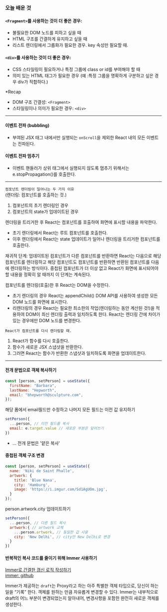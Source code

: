 ### 오늘 배운 것

#### `<Fragment>`를 사용하는 것이 더 좋은 경우:

- 불필요한 DOM 노드를 피하고 싶을 때
- HTML 구조를 간결하게 유지하고 싶을 때
- 리스트 렌더링에서 그룹화가 필요한 경우. key 속성만 필요할 때.

#### `<div>`를 사용하는 것이 더 좋은 경우:

- CSS 스타일링이 필요하거나 특정 그룹에 class or id를 부여해야 할 때
- 의미 있는 HTML 태그가 필요한 경우 (예 :특정 그룹을 명확하게 구분하고 싶은 경우 div가 적합하다.)

\*Recap

- DOM 구조 간결성: `<Fragment>`
- 스타일링이나 의미가 필요한 경우: `<div>`

---

#### 이벤트 전파 (bubbling)

- 부여된 JSX 태그 내에서만 실행되는 `onScroll`을 제외한 React 내의 모든 이벤트는 전파된다.

#### 이벤트 전파 멈추기

- 이벤트 핸들러가 상위 태그에서 실행되지 않도록 멈추기 위해서는 e.stopPropagation()를 호출한다.

---

`컴포넌트 렌더링이 일어나는 두 가지 이유`  
(렌더링: 컴포넌트를 호출하는 것.)

1. 컴포넌트의 초기 렌더링인 경우
2. 컴포넌트의 state가 업데이트된 경우

렌더링을 트리거한 후 React는 컴포넌트를 호출하여 화면에 표시할 내용을 파악한다.

- 초기 렌더링에서 React는 루트 컴포넌트를 호출한다.
- 이후 렌더링에서 React는 state 업데이트가 일어나 렌더링을 트리거한 컴포넌트를 호출한다.

재귀적 단계: 업데이트된 컴포넌트가 다른 컴포넌트를 반환하면 React는 다음으로 해당 컴포넌트를 렌더링하고 해당 컴포넌트도 컴포넌트를 반환하면 반환된 컴포넌트를 다음에 렌더링하는 방식이다.
중첩된 컴포넌트가 더 이상 없고 React가 화면에 표시되어야 할 내용을 정확히 알 때까지 이 단계는 계속된다.

컴포넌트를 렌더링(호출)한 후 React는 DOM을 수정한다.

- 초기 렌더링의 경우 React는 appendChild() DOM API를 사용하여 생성한 모든 DOM 노드를 화면에 표시한다.
- 리렌더링의 경우 React는 필요한 최소한의 작업(렌더링하는 동안 계산된 것!)을 적용하여 DOM이 최신 렌더링 출력과 일치하도록 한다.
  React는 렌더링 간에 차이가 있는 경우에만 DOM 노드를 변경한다.

`React가 컴포넌트를 다시 렌더링할 때.`

1. React가 함수를 다시 호출한다.
2. 함수가 새로운 JSX 스냅샷을 반환한다.
3. 그러면 React는 함수가 반환한 스냅샷과 일치하도록 화면을 업데이트한다.

---

#### 전개 문법으로 객체 복사하기

```javascript
const [person, setPerson] = useState({
  firstName: "Barbara",
  lastName: "Hepworth",
  email: "bhepworth@sculpture.com",
});
```
해당 폼에서 email필드만 수정하고 나머지 모든 필드는 이전 값 유지하기

```javascript
setPerson({
  ...person, // 이전 필드를 복사
  email: e.target.value // 새로운 부분은 덮어쓰기
})
```
* ... 전개 문법은 '얕은 복사'

#### 중첩된 객체 구조 변경
```javascript
const [person, setPerson] = useState({
  name: 'Niki de Saint Phalle',
  artwork: {
    title: 'Blue Nana',
    city: 'Hamburg',
    image: 'https://i.imgur.com/Sd1AgUOm.jpg',
  }
});
```
person.artwork.city 업데이트하기
```javascript
setPerson({
  ...person, // 다른 필드 복사
  artwork:{ // artwork 교체
    ...person.artwork, // 동일한 값 사용
    city: 'New Delhi', // city만 New Delhi로 변경
  }
})
```

#### 반복적인 복사 코드를 줄이기 위해 Immer 사용하기
[Immer로 간결한 갱신 로직 작성하기 ](https://ko.react.dev/learn/updating-objects-in-state)  
[immer: github](https://github.com/immerjs/use-immer)

Immer가 제공하는 `draft`는 Proxy라고 하는 아주 특별한 객체 타입으로, 당신이 하는 일을 “기록” 한다. 객체를 원하는 만큼 자유롭게 변경할 수 있다. Immer는 내부적으로 draft의 어느 부분이 변경되었는지 알아내어, 변경사항을 포함한 완전히 새로운 객체를 생성한다.